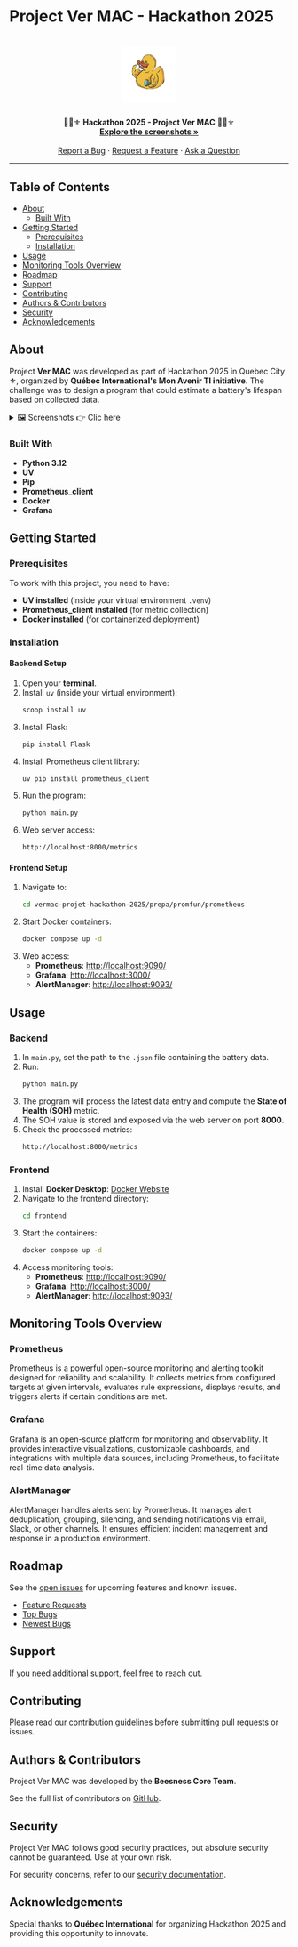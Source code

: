 # Project Ver MAC - Hackathon 2025

<h1 align="center">
    <img src="docs/images/logo.png" alt="Logo" width="100" height="100">
  </a>
</h1>

<div align="center">
   🐝📸⚜️ <b>Hackathon 2025 - Project Ver MAC</b> 🐝📸⚜️
  <br />
  <a href="#about"><strong>Explore the screenshots »</strong></a>
  <br />
  <br />
  <a href="https://github.com/TheBeesness/project_ver_mac/issues/new?assignees=&labels=bug&template=01_BUG_REPORT.md&title=bug%3A+">Report a Bug</a>
  ·
  <a href="https://github.com/TheBeesness/project_ver_mac/issues/new?assignees=&labels=enhancement&template=02_FEATURE_REQUEST.md&title=feat%3A+">Request a Feature</a>
  ·
  <a href="https://github.com/TheBeesness/project_ver_mac/issues/new?assignees=&labels=question&template=04_SUPPORT_QUESTION.md&title=support%3A+">Ask a Question</a>
</div>

---

## Table of Contents

- [About](#about)
  - [Built With](#built-with)
- [Getting Started](#getting-started)
  - [Prerequisites](#prerequisites)
  - [Installation](#installation)
- [Usage](#usage)
- [Monitoring Tools Overview](#monitoring-tools-overview)
- [Roadmap](#roadmap)
- [Support](#support)
- [Contributing](#contributing)
- [Authors & Contributors](#authors--contributors)
- [Security](#security)
- [Acknowledgements](#acknowledgements)

## About

Project **Ver MAC** was developed as part of Hackathon 2025 in Quebec City ⚜️, organized by **Québec International's Mon Avenir TI initiative**. The challenge was to design a program that could estimate a battery's lifespan based on collected data.

<details>
<summary>🖼️ Screenshots 👉 Clic here </summary>
<br>
🛠️ Installation Process  
<img src="docs/images/installation.png" alt="installation">

🎨 Frontend Running  
<img src="docs/images/using.png" alt="frontend_running">

📊 Metrics Displayed on Web Interface  
<img src="docs/images/url_frontend.png" alt="metrics_web">

🐳 Docker Containers Overview  
<img src="docs/images/containers.png" alt="docker_containers">

⚙️ Docker Configuration View  
<img src="docs/images/config_view.png" alt="docker_config">

🎯 Prometheus Targets  
<img src="docs/images/target_prometheus.png" alt="prometheus_targets">

🔍 Querying Metrics in Prometheus  
<img src="docs/images/request_prometheus.png" alt="prometheus_query">

📊 Grafana Dashboard  
<img src="docs/images/gafana.png" alt="grafana_dashboard">

🚨 AlertManager Interface  
<img src="docs/images/alertmanager.png" alt="alertmanager">
</details>

### Built With

- **Python 3.12**
- **UV**
- **Pip**
- **Prometheus_client**
- **Docker**
- **Grafana**

## Getting Started

### Prerequisites

To work with this project, you need to have:

- **UV installed** (inside your virtual environment `.venv`)
- **Prometheus_client installed** (for metric collection)
- **Docker installed** (for containerized deployment)

### Installation

#### Backend Setup

1. Open your **terminal**.
2. Install `uv` (inside your virtual environment):
   ```sh
   scoop install uv
   ```
3. Install Flask:
   ```sh
   pip install Flask
   ```
4. Install Prometheus client library:
   ```sh
   uv pip install prometheus_client
   ```
5. Run the program:
   ```sh
   python main.py
   ```
6. Web server access:
   ```sh
   http://localhost:8000/metrics
   ```

#### Frontend Setup

1. Navigate to:
   ```sh
   cd vermac-projet-hackathon-2025/prepa/promfun/prometheus
   ```
2. Start Docker containers:
   ```sh
   docker compose up -d
   ```
3. Web access:
   - **Prometheus**: [http://localhost:9090/](http://localhost:9090/)
   - **Grafana**: [http://localhost:3000/](http://localhost:3000/)
   - **AlertManager**: [http://localhost:9093/](http://localhost:9093/)

## Usage

### Backend

1. In `main.py`, set the path to the `.json` file containing the battery data.
2. Run:
   ```sh
   python main.py
   ```
3. The program will process the latest data entry and compute the **State of Health (SOH)** metric.
4. The SOH value is stored and exposed via the web server on port **8000**.
5. Check the processed metrics:
   ```sh
   http://localhost:8000/metrics
   ```

### Frontend

1. Install **Docker Desktop**: [Docker Website](https://www.docker.com/)
2. Navigate to the frontend directory:
   ```sh
   cd frontend
   ```
3. Start the containers:
   ```sh
   docker compose up -d
   ```
4. Access monitoring tools:
   - **Prometheus**: [http://localhost:9090/](http://localhost:9090/)
   - **Grafana**: [http://localhost:3000/](http://localhost:3000/)
   - **AlertManager**: [http://localhost:9093/](http://localhost:9093/)

## Monitoring Tools Overview

### Prometheus
Prometheus is a powerful open-source monitoring and alerting toolkit designed for reliability and scalability. It collects metrics from configured targets at given intervals, evaluates rule expressions, displays results, and triggers alerts if certain conditions are met.

### Grafana
Grafana is an open-source platform for monitoring and observability. It provides interactive visualizations, customizable dashboards, and integrations with multiple data sources, including Prometheus, to facilitate real-time data analysis.

### AlertManager
AlertManager handles alerts sent by Prometheus. It manages alert deduplication, grouping, silencing, and sending notifications via email, Slack, or other channels. It ensures efficient incident management and response in a production environment.

## Roadmap

See the [open issues](https://github.com/TheBeesness/project_ver_mac/issues) for upcoming features and known issues.

- [Feature Requests](https://github.com/TheBeesness/project_ver_mac/issues?q=label%3Aenhancement+is%3Aopen+sort%3Areactions-%2B1-desc)
- [Top Bugs](https://github.com/TheBeesness/project_ver_mac/issues?q=is%3Aissue+is%3Aopen+label%3Abug+sort%3Areactions-%2B1-desc)
- [Newest Bugs](https://github.com/TheBeesness/project_ver_mac/issues?q=is%3Aopen+is%3Aissue+label%3Abug)

## Support

If you need additional support, feel free to reach out.

## Contributing

Please read [our contribution guidelines](docs/CONTRIBUTING.md) before submitting pull requests or issues.

## Authors & Contributors

Project Ver MAC was developed by the **Beesness Core Team**.

See the full list of contributors on [GitHub](https://github.com/TheBeesness/project_ver_mac/contributors).

## Security

Project Ver MAC follows good security practices, but absolute security cannot be guaranteed. Use at your own risk.

For security concerns, refer to our [security documentation](docs/SECURITY.md).

## Acknowledgements

Special thanks to **Québec International** for organizing Hackathon 2025 and providing this opportunity to innovate.

